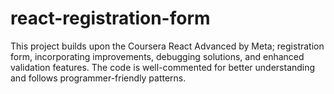 # react-registration-form
This project builds upon the Coursera React Advanced by Meta; registration form, incorporating improvements, debugging solutions, and enhanced validation features. The code is well-commented for better understanding and follows programmer-friendly patterns.
